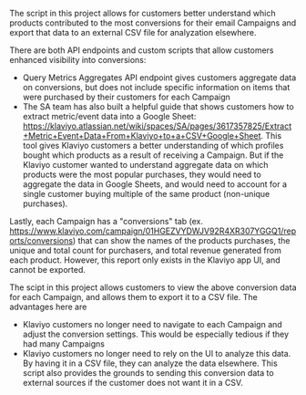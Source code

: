 The script in this project allows for customers better understand which products contributed to the most conversions for their email Campaigns and export that data to an external CSV file for analyzation elsewhere.

There are both API endpoints and custom scripts that allow customers enhanced visibility into conversions:
- Query Metrics Aggregates API endpoint gives customers aggregate data on conversions, but does not include specific information on items that were purchased by their customers for each Campaign
- The SA team has also built a helpful guide that shows customers how to extract metric/event data into a Google Sheet: https://klaviyo.atlassian.net/wiki/spaces/SA/pages/3617357825/Extract+Metric+Event+Data+From+Klaviyo+to+a+CSV+Google+Sheet. This tool gives Klaviyo customers a better understanding of which profiles bought which products as a result of receiving a Campaign. But if the Klaviyo customer wanted to understand aggregate data on which products were the most popular purchases, they would need to aggregate the data in Google Sheets, and would need to account for a single customer buying multiple of the same product (non-unique purchases).

Lastly, each Campaign has a "conversions" tab (ex. https://www.klaviyo.com/campaign/01HGEZVYDWJV92R4XR307YGGQ1/reports/conversions) that can show the names of the products purchases, the unique and total count for purchasers, and total revenue generated from each product. However, this report only exists in the Klaviyo app UI, and cannot be exported.

The scipt in this project allows customers to view the above conversion data for each Campaign, and allows them to export it to a CSV file. The advantages here are
- Klaviyo customers no longer need to navigate to each Campaign and adjust the conversion settings. This would be especially tedious if they had many Campaigns
- Klaviyo customers no longer need to rely on the UI to analyze this data. By having it in a CSV file, they can analyze the data elsewhere. This script also provides the grounds to sending this conversion data to external sources if the customer does not want it in a CSV.
